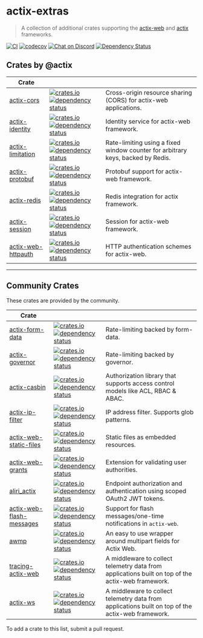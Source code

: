 # actix-extras

> A collection of additional crates supporting the [actix-web] and [actix] frameworks.

[![CI](https://github.com/actix/actix-extras/actions/workflows/ci.yml/badge.svg)](https://github.com/actix/actix-extras/actions/workflows/ci.yml)
[![codecov](https://codecov.io/gh/actix/actix-extras/branch/master/graph/badge.svg)](https://codecov.io/gh/actix/actix-extras)
[![Chat on Discord](https://img.shields.io/discord/771444961383153695?label=chat&logo=discord)](https://discord.gg/5Ux4QGChWc)
[![Dependency Status](https://deps.rs/repo/github/actix/actix-extras/status.svg)](https://deps.rs/repo/github/actix/actix-extras)

## Crates by @actix

| Crate                |                                                                                                                                                                                                                                                                |                                                                                 |
| -------------------- | -------------------------------------------------------------------------------------------------------------------------------------------------------------------------------------------------------------------------------------------------------------- | ------------------------------------------------------------------------------- |
| [actix-cors]         | [![crates.io](https://img.shields.io/crates/v/actix-cors?label=latest)](https://crates.io/crates/actix-cors) [![dependency status](https://deps.rs/crate/actix-cors/0.6.1/status.svg)](https://deps.rs/crate/actix-cors/0.6.1)                                 | Cross-origin resource sharing (CORS) for actix-web applications.                |
| [actix-identity]     | [![crates.io](https://img.shields.io/crates/v/actix-identity?label=latest)](https://crates.io/crates/actix-identity) [![dependency status](https://deps.rs/crate/actix-identity/0.4.0/status.svg)](https://deps.rs/crate/actix-identity/0.4.0)                 | Identity service for actix-web framework.                                       |
| [actix-limitation]   | [![crates.io](https://img.shields.io/crates/v/actix-limitation?label=latest)](https://crates.io/crates/actix-limitation) [![dependency status](https://deps.rs/crate/actix-limitation/0.2.0/status.svg)](https://deps.rs/crate/actix-limitation/0.2.0)         | Rate-limiting using a fixed window counter for arbitrary keys, backed by Redis. |
| [actix-protobuf]     | [![crates.io](https://img.shields.io/crates/v/actix-protobuf?label=latest)](https://crates.io/crates/actix-protobuf) [![dependency status](https://deps.rs/crate/actix-protobuf/0.7.0/status.svg)](https://deps.rs/crate/actix-protobuf/0.7.0)                 | Protobuf support for actix-web framework.                                       |
| [actix-redis]        | [![crates.io](https://img.shields.io/crates/v/actix-redis?label=latest)](https://crates.io/crates/actix-redis) [![dependency status](https://deps.rs/crate/actix-redis/0.11.0/status.svg)](https://deps.rs/crate/actix-redis/0.11.0)                           | Redis integration for actix framework.                                          |
| [actix-session]      | [![crates.io](https://img.shields.io/crates/v/actix-session?label=latest)](https://crates.io/crates/actix-session) [![dependency status](https://deps.rs/crate/actix-session/0.6.0/status.svg)](https://deps.rs/crate/actix-session/0.6.0)                     | Session for actix-web framework.                                                |
| [actix-web-httpauth] | [![crates.io](https://img.shields.io/crates/v/actix-web-httpauth?label=latest)](https://crates.io/crates/actix-web-httpauth) [![dependency status](https://deps.rs/crate/actix-web-httpauth/0.6.0/status.svg)](https://deps.rs/crate/actix-web-httpauth/0.6.0) | HTTP authentication schemes for actix-web.                                      |

---

## Community Crates

These crates are provided by the community.

| Crate                      |                                                                                                                                                                                                                                                                                        |                                                                                                   |
| -------------------------- | -------------------------------------------------------------------------------------------------------------------------------------------------------------------------------------------------------------------------------------------------------------------------------------- | ------------------------------------------------------------------------------------------------- |
| [actix-form-data]          | [![crates.io](https://img.shields.io/crates/v/actix-form-data?label=latest)](https://crates.io/crates/actix-form-data) [![dependency status](https://deps.rs/crate/actix-form-data/0.6.2/status.svg)](https://deps.rs/crate/actix-form-data/0.6.2)                                     | Rate-limiting backed by form-data.                                                                |
| [actix-governor]           | [![crates.io](https://img.shields.io/crates/v/actix-governor?label=latest)](https://crates.io/crates/actix-governor) [![dependency status](https://deps.rs/crate/actix-governor/0.3.0/status.svg)](https://deps.rs/crate/actix-governor/0.3.0)                                         | Rate-limiting backed by governor.                                                                 |
| [actix-casbin]             | [![crates.io](https://img.shields.io/crates/v/actix-casbin?label=latest)](https://crates.io/crates/actix-casbin) [![dependency status](https://deps.rs/crate/actix-casbin/0.4.2/status.svg)](https://deps.rs/crate/actix-casbin/0.4.2)                                                 | Authorization library that supports access control models like ACL, RBAC & ABAC.                  |
| [actix-ip-filter]          | [![crates.io](https://img.shields.io/crates/v/actix-ip-filter?label=latest)](https://crates.io/crates/actix-ip-filter) [![dependency status](https://deps.rs/crate/actix-ip-filter/0.3.1/status.svg)](https://deps.rs/crate/actix-ip-filter/0.3.1)                                     | IP address filter. Supports glob patterns.                                                        |
| [actix-web-static-files]   | [![crates.io](https://img.shields.io/crates/v/actix-web-static-files?label=latest)](https://crates.io/crates/actix-web-static-files) [![dependency status](https://deps.rs/crate/actix-web-static-files/4.0.0/status.svg)](https://deps.rs/crate/actix-web-static-files/4.0.0)         | Static files as embedded resources.                                                               |
| [actix-web-grants]         | [![crates.io](https://img.shields.io/crates/v/actix-web-grants?label=latest)](https://crates.io/crates/actix-web-grants) [![dependency status](https://deps.rs/crate/actix-web-grants/3.0.0-beta.6/status.svg)](https://deps.rs/crate/actix-web-grants/3.0.0-beta.6)                   | Extension for validating user authorities.                                                        |
| [aliri_actix]              | [![crates.io](https://img.shields.io/crates/v/aliri_actix?label=latest)](https://crates.io/crates/aliri_actix) [![dependency status](https://deps.rs/crate/aliri_actix/0.6.0/status.svg)](https://deps.rs/crate/aliri_actix/0.6.0)                                                     | Endpoint authorization and authentication using scoped OAuth2 JWT tokens.                         |
| [actix-web-flash-messages] | [![crates.io](https://img.shields.io/crates/v/actix-web-flash-messages?label=latest)](https://crates.io/crates/actix-web-flash-messages) [![dependency status](https://deps.rs/crate/actix-web-flash-messages/0.3.2/status.svg)](https://deps.rs/crate/actix-web-flash-messages/0.3.2) | Support for flash messages/one-time notifications in `actix-web`.                                 |
| [awmp]                     | [![crates.io](https://img.shields.io/crates/v/awmp?label=latest)](https://crates.io/crates/awmp) [![dependency status](https://deps.rs/crate/awmp/0.8.1/status.svg)](https://deps.rs/crate/awmp/0.8.1)                                                                                 | An easy to use wrapper around multipart fields for Actix Web.                                     |
| [tracing-actix-web]        | [![crates.io](https://img.shields.io/crates/v/tracing-actix-web?label=latest)](https://crates.io/crates/tracing-actix-web) [![dependency status](https://deps.rs/crate/tracing-actix-web/0.5.1/status.svg)](https://deps.rs/crate/tracing-actix-web/0.5.1)                             | A middleware to collect telemetry data from applications built on top of the actix-web framework. |
| [actix-ws]                 | [![crates.io](https://img.shields.io/crates/v/actix-ws?label=latest)](https://crates.io/crates/actix-ws) [![dependency status](https://deps.rs/crate/actix-ws/0.2.5/status.svg)](https://deps.rs/crate/actix-ws/0.2.5)                                                                 | A middleware to collect telemetry data from applications built on top of the actix-web framework. |

To add a crate to this list, submit a pull request.

<!-- REFERENCES -->

[actix]: https://github.com/actix/actix
[actix-web]: https://github.com/actix/actix-web
[actix-extras]: https://github.com/actix/actix-extras
[actix-cors]: actix-cors
[actix-identity]: actix-identity
[actix-limitation]: actix-limitation
[actix-protobuf]: actix-protobuf
[actix-redis]: actix-redis
[actix-session]: actix-session
[actix-web-httpauth]: actix-web-httpauth
[actix-form-data]: https://git.asonix.dog/asonix/actix-form-data
[actix-casbin]: https://github.com/casbin-rs/actix-casbin
[actix-ip-filter]: https://github.com/jhen0409/actix-ip-filter
[actix-web-static-files]: https://github.com/kilork/actix-web-static-files
[actix-web-grants]: https://github.com/DDtKey/actix-web-grants
[actix-web-flash-messages]: https://github.com/LukeMathWalker/actix-web-flash-messages
[actix-governor]: https://github.com/AaronErhardt/actix-governor
[aliri_actix]: https://github.com/neoeinstein/aliri
[awmp]: https://github.com/kardeiz/awmp
[tracing-actix-web]: https://github.com/LukeMathWalker/tracing-actix-web
[actix-ws]: https://git.asonix.dog/asonix/actix-actorless-websockets
